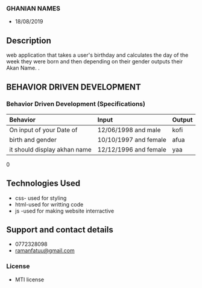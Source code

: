 ### GHANIAN NAMES 
+ 18/08/2019
## Description
web application that takes a user's birthday and calculates the day of the week they were born and then depending on their gender outputs their Akan Name. .
## BEHAVIOR DRIVEN DEVELOPMENT
### Behavior Driven Development (Specifications)
| Behavior                 |           Input      |                 Output     |
| :----------------------- |:---------------------| :---------------------     |              
|  On input of  your Date of           |12/06/1998  and male  |            kofi|
|  birth  and gender        | 10/10/1997   and female             |       afua          |
|  it should display akhan name           |  12/12/1996 and female             |    yaa          |
0

## Technologies Used
+ css- used for styling
+ html-used for writting code
+ js -used for making website interractive
## Support and contact details
+ 0772328098
+ ramanfatuu@gmail.com
### License
+ MTI  license  
